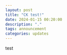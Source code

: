 ```yaml
---
layout: post
title: "CK test!"
date: 2024-01-15 00:20:00
description: "."
tags: announcement
categories: updates
---
```


test